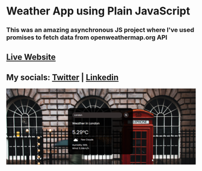 # Weather App using Plain JavaScript

### This was an amazing asynchronous JS project where I've used promises to fetch data from openweathermap.org API

## [Live Website](https://dragoshcode.github.io/weather-app/)

## My socials: [Twitter](https://twitter.com/dragoshcode) | [Linkedin](https://linkedin.com/in/dragoshcode)

![design-image](assets/design/design.png)